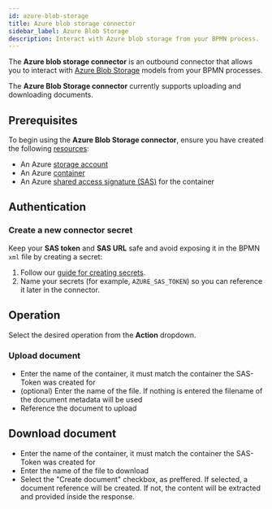 ```yaml
---
id: azure-blob-storage
title: Azure blob storage connector
sidebar_label: Azure Blob Storage
description: Interact with Azure blob storage from your BPMN process.
---
```


The **Azure blob storage connector** is an outbound connector that allows you to interact with
[Azure Blob Storage](https://azure.microsoft.com/en-us/products/storage/blobs) models from your BPMN processes.

The **Azure Blob Storage connector** currently supports uploading and downloading documents.

## Prerequisites

To begin using the **Azure Blob Storage connector**, ensure you have created the following [resources](https://learn.microsoft.com/en-us/azure/storage/blobs/storage-blobs-introduction#blob-storage-resources):

- An Azure [storage account](https://portal.azure.com/#browse/Microsoft.Storage%2FStorageAccounts)
- An Azure [container](https://learn.microsoft.com/en-us/azure/storage/blobs/storage-blobs-introduction#containers)
- An Azure [shared access signature (SAS)](https://learn.microsoft.com/en-us/azure/storage/common/storage-sas-overview?toc=%2Fazure%2Fstorage%2Fblobs%2Ftoc.json&bc=%2Fazure%2Fstorage%2Fblobs%2Fbreadcrumb%2Ftoc.json) for the container

## Authentication

### Create a new connector secret

Keep your **SAS token** and **SAS URL** safe and avoid exposing it in the BPMN `xml` file by creating a secret:

1. Follow our [guide for creating secrets](/components/console/manage-clusters/manage-secrets.md).
2. Name your secrets (for example, `AZURE_SAS_TOKEN`) so you can reference it later in the connector.

## Operation

Select the desired operation from the **Action** dropdown.

### Upload document

- Enter the name of the container, it must match the container the SAS-Token was created for
- (optional) Enter the name of the file. If nothing is entered the filename of the document metadata will be used
- Reference the document to upload

## Download document

- Enter the name of the container, it must match the container the SAS-Token was created for
- Enter the name of the file to download
- Select the "Create document" checkbox, as preffered. If selected, a document reference will be created. If not, the content will be extracted and provided inside the response.
